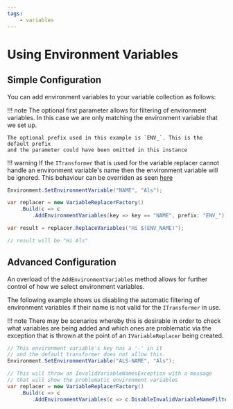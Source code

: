 ```yaml
---
tags:
    - variables
---
```

# Using Environment Variables

## Simple Configuration

You can add environment variables to your variable collection as follows:

!!! note
    The optional first parameter allows for filtering of environment variables.
    In this case we are only matching the environment variable that we set up.

    The optional prefix used in this example is `ENV_`. This is the default prefix
    and the parameter could have been omitted in this instance

!!! warning
    If the `ITransformer` that is used for the variable replacer
    cannot handle an environment variable's name then the environment
    variable will be ignored. This behaviour can be overriden as seen 
    [here](#advanced-configuration)

```csharp { data-fiddle="nRC1gP" }
Environment.SetEnvironmentVariable("NAME", "Als");

var replacer = new VariableReplacerFactory()
    .Build(c => c
        .AddEnvironmentVariables(key => key == "NAME", prefix: "ENV_"));

var result = replacer.ReplaceVariables("Hi $(ENV_NAME)");

// result will be "Hi Als"
```

## Advanced Configuration

An overload of the `AddEnvironmentVariables` method allows for further control
of how we select environment variables.

The following example shows us disabling the automatic filtering of environment
variables if their name is not valid for the `ITransformer` in use.

!!! note
    There may be scenarios whereby this is desirable in order to check what variables
    are being added and which ones are problematic via the exception that is thrown
    at the point of an `IVariableReplacer` being created.

```csharp { data-fiddle="FPIxY9" }
// This environment variable's key has a '-' in it 
// and the default transformer does not allow this.
Environment.SetEnvironmentVariable("ALS-NAME", "Als");

// This will throw an InvalidVariableNamesException with a message 
// that will show the problematic environment variables
var replacer = new VariableReplacerFactory()
    .Build(c => c
        .AddEnvironmentVariables(c => c.DisableInvalidVariableNameFilter()));
```